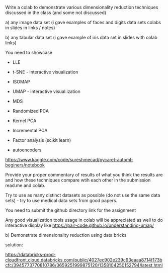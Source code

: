 

Write a colab to demonstrate various dimensionality reduction techniques discussed in the class (and some not discussed) 

a) any image data set (i gave examples of faces and digits data sets colabs in slides in links / notes)

b) any tabular data set (i gave example of iris data set in slides with colab links)

You need to showcase 

- LLE

- t-SNE - interactive visualization

- ISOMAP

- UMAP - interactive visual.ization

- MDS

- Randomized PCA

- Kernel PCA

- Incremental PCA 

- Factor analysis (scikit learn)

- autoencoders

https://www.kaggle.com/code/sureshmecad/pycaret-automl-beginers/notebook

Provide your proper commentary of results of what you think the results are and how these techniques compare wtih each other in the submission read.me and colab.

Try to use as many distinct datasets as possible (do not use the same data sets) - try to use medical data sets from good papers.

You need to submit the github directory link for the assignment

Any good visualization tools usage in colab will be appreciated as well to do interactive display like https://pair-code.github.io/understanding-umap/

b) Demonstrate dimensionality reduction using data bricks

solution:

https://databricks-prod-cloudfront.cloud.databricks.com/public/4027ec902e239c93eaaa8714f173bcfc/3945773770810786/3659251999875120/1358104250152794/latest.html

